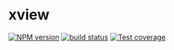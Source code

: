 # xview


[![NPM version][npm-image]][npm-url]
[![build status][travis-image]][travis-url]
[![Test coverage][coveralls-image]][coveralls-url]


[npm-image]: https://img.shields.io/npm/v/plover-xview.svg?style=flat-square
[npm-url]: https://www.npmjs.com/package/plover-xview
[travis-image]: https://img.shields.io/travis/plover-modules/plover-xview/master.svg?style=flat-square
[travis-url]: https://travis-ci.org/plover-modules/plover-xview
[coveralls-image]: https://img.shields.io/codecov/c/github/plover-modules/plover-xview.svg?style=flat-square
[coveralls-url]: https://codecov.io/github/plover-modules/plover-xview?branch=master


